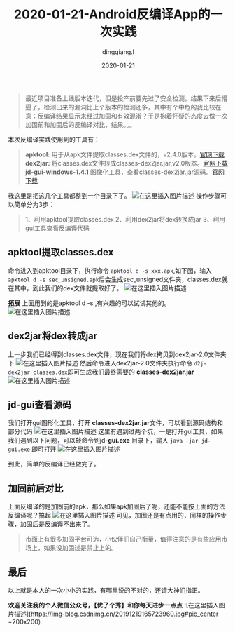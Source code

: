 ﻿---
layout:     post
title:      2020-01-21-Android反编译App的一次实践
subtitle:   
date:       2020-01-21
author:     dingqiang.l
header-img: img/post-2020-01-21.jpg
catalog: true
tags:
    - Android
    - 开发技巧
---


> 最近项目准备上线版本迭代，但是投产前要先过了安全检测，结果下来后懵逼了，检测出来的漏洞比上个版本的检测还多，其中有个中危的我比较在意：反编译结果显示未经过加固和有效混淆？于是抱着怀疑的态度去做一次加固前和加固后的反编译对比，结果。。。

本次反编译实践使用到的工具有：

> **apktool:** 用于从apk文件提取classes.dex文件的，v2.4.0版本。[官网下载](https://bitbucket.org/iBotPeaches/apktool/downloads/?tab=downloads)
> **dex2jar:** 将classes.dex文件转成classes-dex2jar.jar,v2.0版本。[官网下载](https://sourceforge.net/projects/dex2jar/)
> **jd-gui-windows-1.4.1** 图像化工具，查看classes-dex2jar.jar源码。[官网下载](http://java-decompiler.github.io/)

我这里是把这几个工具都整到一个目录下了。
![在这里插入图片描述](https://img-blog.csdnimg.cn/20200121165216476.png)
操作步骤可以简单分为3步：

> 1、利用apktool提取classes.dex 
> 2、利用dex2jar将dex转换成jar 
> 3、利用gui工具查看反编译代码

## apktool提取classes.dex
命令进入到apktool目录下，执行命令 `apktool d -s xxx.apk`,如下图，输入`apktool d -s sec_unsigned.apk`后会生成sec_unsigned文件夹，classes.dex就在其中，到此我们的dex文件就提取好了。
![在这里插入图片描述](https://img-blog.csdnimg.cn/20200121173107445.png)

**拓展**
上面用到的是apktool d -s ,有兴趣的可以试试其他的。
![在这里插入图片描述](https://img-blog.csdnimg.cn/20200121181413809.png)

## dex2jar将dex转成jar
上一步我们已经得到classes.dex文件，现在我们将dex拷贝到dex2jar-2.0文件夹下
![在这里插入图片描述](https://img-blog.csdnimg.cn/20200121173738177.png)
然后命令进入dex2jar-2.0文件夹执行命令 `d2j-dex2jar classes.dex`即可生成我们最终需要的 **classes-dex2jar.jar**
![在这里插入图片描述](https://img-blog.csdnimg.cn/20200121174010221.png)

## jd-gui查看源码
我们打开gui图形化工具，打开 **classes-dex2jar.jar**文件，可以看到源码结构和部分代码
![在这里插入图片描述](https://img-blog.csdnimg.cn/202001211746307.png)
这里有遇到过两个坑，一是打开gui工具，如果我们遇到以下问题，可以敲命令到jd-**gui.exe** 目录下，输入 `java -jar jd-gui.exe` 即可打开
![在这里插入图片描述](https://img-blog.csdnimg.cn/20200121181624745.png)


到此，简单的反编译已经做完了。

## 加固前后对比

上面反编译的是加固前的apk，那么如果apk加固后了呢，还能不能按上面的方法反编译呢？搞起
![在这里插入图片描述](https://img-blog.csdnimg.cn/20200121175604822.png)
可见，加固还是有点用的，同样的操作步骤，加固后是反编译不出来了。

> 市面上有很多加固平台可选，小伙伴们自己衡量，值得注意的是有些应用市场上，如果没加固过是禁止上的。

## 最后
以上就是本人的一次小小的实践，有哪里说的不对的，还请大神们指正。

**欢迎关注我的个人微信公众号，【优了个秀】和你每天进步一点点**
![在这里插入图片描述](https://img-blog.csdnimg.cn/20191219165723960.jpg#pic_center =200x200)
